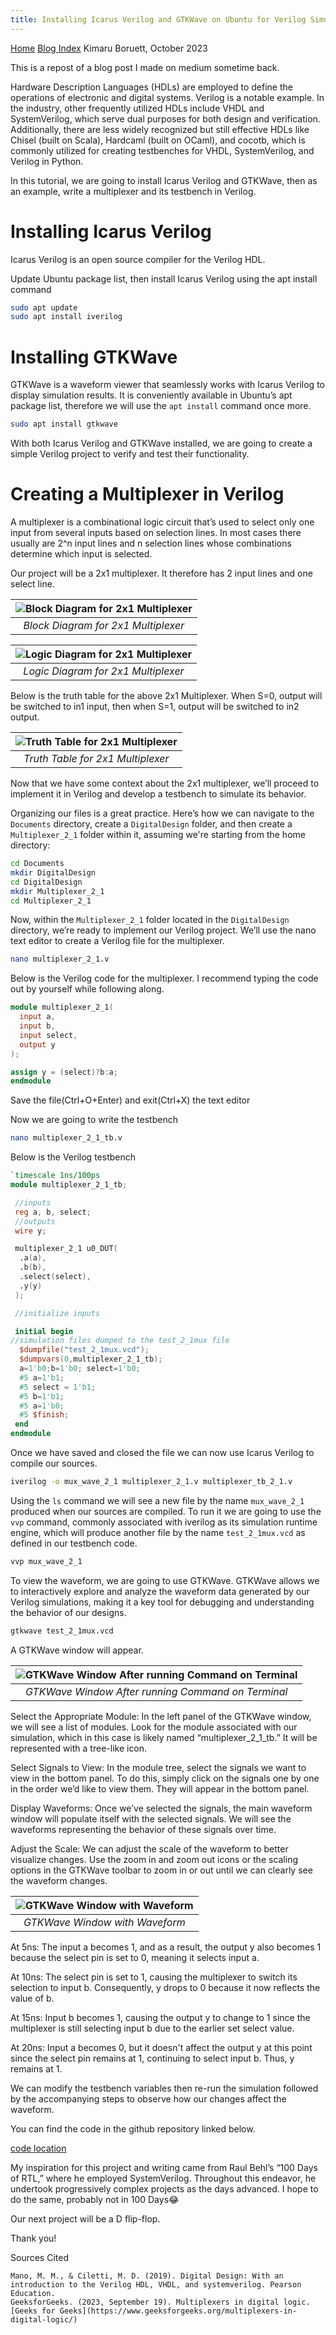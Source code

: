 ```yaml
---
title: Installing Icarus Verilog and GTKWave on Ubuntu for Verilog Simulation
---
```

[Home](../../index.html) [Blog Index](../blog.html)
Kimaru Boruett, October 2023

This is a repost of a blog post I made on medium sometime back. 

Hardware Description Languages (HDLs) are employed to define the operations of electronic and digital systems. Verilog is a notable example. In the industry, other frequently utilized HDLs include VHDL and SystemVerilog, which serve dual purposes for both design and verification. Additionally, there are less widely recognized but still effective HDLs like Chisel (built on Scala), Hardcaml (built on OCaml), and cocotb, which is commonly utilized for creating testbenches for VHDL, SystemVerilog, and Verilog in Python.

In this tutorial, we are going to install Icarus Verilog and GTKWave, then as an example, write a multiplexer and its testbench in Verilog.

# Installing Icarus Verilog
Icarus Verilog is an open source compiler for the Verilog HDL.

Update Ubuntu package list, then install Icarus Verilog using the apt install command

```bash
sudo apt update
sudo apt install iverilog
```

# Installing GTKWave
GTKWave is a waveform viewer that seamlessly works with Icarus Verilog to display simulation results. It is conveniently available in Ubuntu’s apt package list, therefore we will use the ```apt install``` command once more.

```bash
sudo apt install gtkwave
```

With both Icarus Verilog and GTKWave installed, we are going to create a simple Verilog project to verify and test their functionality.

# Creating a Multiplexer in Verilog
A multiplexer is a combinational logic circuit that’s used to select only one input from several inputs based on selection lines. In most cases there usually are 2^n input lines and n selection lines whose combinations determine which input is selected.

Our project will be a 2x1 multiplexer. It therefore has 2 input lines and one select line.

|![Block Diagram for 2x1 Multiplexer](artifacts/block_diag_mux.webp)|
|:--:| 
|*Block Diagram for 2x1 Multiplexer*|

|![Logic Diagram for 2x1 Multiplexer](artifacts/logic_diag_mux.webp)|
|:--:| 
|*Logic Diagram for 2x1 Multiplexer*|

Below is the truth table for the above 2x1 Multiplexer. When S=0, output will be switched to in1 input, then when S=1, output will be switched to in2 output.

|![Truth Table for 2x1 Multiplexer](artifacts/truth_table_mux.webp)|
|:--:| 
|*Truth Table for 2x1 Multiplexer*|

Now that we have some context about the 2x1 multiplexer, we’ll proceed to implement it in Verilog and develop a testbench to simulate its behavior.

Organizing our files is a great practice. Here’s how we can navigate to the ```Documents``` directory, create a ```DigitalDesign``` folder, and then create a ```Multiplexer_2_1``` folder within it, assuming we're starting from the home directory:

``` bash
cd Documents
mkdir DigitalDesign
cd DigitalDesign
mkdir Multiplexer_2_1
cd Multiplexer_2_1
```
Now, within the ```Multiplexer_2_1``` folder located in the ```DigitalDesign``` directory, we’re ready to implement our Verilog project. We’ll use the nano text editor to create a Verilog file for the multiplexer.

```bash
nano multiplexer_2_1.v
```
Below is the Verilog code for the multiplexer. I recommend typing the code out by yourself while following along.
```verilog
module multiplexer_2_1(
  input a,
  input b,
  input select,
  output y
);

assign y = (select)?b:a;
endmodule
```

Save the file(Ctrl+O+Enter) and exit(Ctrl+X) the text editor

Now we are going to write the testbench

```bash
nano multiplexer_2_1_tb.v
```
Below is the Verilog testbench

```verilog
`timescale 1ns/100ps 
module multiplexer_2_1_tb;

 //inputs
 reg a, b, select;
 //outputs
 wire y;

 multiplexer_2_1 u0_DUT(
  .a(a),
  .b(b),
  .select(select),
  .y(y)
 );

 //initialize inputs

 initial begin
//simulation files dumped to the test_2_1mux file
  $dumpfile("test_2_1mux.vcd");
  $dumpvars(0,multiplexer_2_1_tb);
  a=1'b0;b=1'b0; select=1'b0;
  #5 a=1'b1; 
  #5 select = 1'b1;
  #5 b=1'b1;
  #5 a=1'b0;
  #5 $finish;
 end
endmodule
```

Once we have saved and closed the file we can now use Icarus Verilog to compile our sources.

```bash 
iverilog -o mux_wave_2_1 multiplexer_2_1.v multiplexer_tb_2_1.v
```

Using the ```ls``` command we will see a new file by the name ```mux_wave_2_1``` produced when our sources are compiled. To run it we are going to use the ```vvp``` command, commonly associated with iverilog as its simulation runtime engine, which will produce another file by the name ```test_2_1mux.vcd``` as defined in our testbench code.

```bash
vvp mux_wave_2_1
```

To view the waveform, we are going to use GTKWave. GTKWave allows we to interactively explore and analyze the waveform data generated by our Verilog simulations, making it a key tool for debugging and understanding the behavior of our designs.

```bash
gtkwave test_2_1mux.vcd
```

A GTKWave window will appear.

|![GTKWave Window After running Command on Terminal](artifacts/GTKWave_window_one.webp)|
|:--:| 
|*GTKWave Window After running Command on Terminal*|

Select the Appropriate Module: In the left panel of the GTKWave window, we will see a list of modules. Look for the module associated with our simulation, which in this case is likely named “multiplexer_2_1_tb.” It will be represented with a tree-like icon.

Select Signals to View: In the module tree, select the signals we want to view in the bottom panel. To do this, simply click on the signals one by one in the order we’d like to view them. They will appear in the bottom panel.

Display Waveforms: Once we’ve selected the signals, the main waveform window will populate itself with the selected signals. We will see the waveforms representing the behavior of these signals over time.

Adjust the Scale: We can adjust the scale of the waveform to better visualize changes. Use the zoom in and zoom out icons or the scaling options in the GTKWave toolbar to zoom in or out until we can clearly see the waveform changes.

|![GTKWave Window with Waveform](artifacts/GTKWave_window_two.webp)|
|:--:| 
|*GTKWave Window with Waveform*|

At 5ns: The input a becomes 1, and as a result, the output y also becomes 1 because the select pin is set to 0, meaning it selects input a.

At 10ns: The select pin is set to 1, causing the multiplexer to switch its selection to input b. Consequently, y drops to 0 because it now reflects the value of b.

At 15ns: Input b becomes 1, causing the output y to change to 1 since the multiplexer is still selecting input b due to the earlier set select value.

At 20ns: Input a becomes 0, but it doesn't affect the output y at this point since the select pin remains at 1, continuing to select input b. Thus, y remains at 1.

We can modify the testbench variables then re-run the simulation followed by the accompanying steps to observe how our changes affect the waveform.

You can find the code in the github repository linked below.

[code location](https://github.com/kmarulab/RTL_100Days)

My inspiration for this project and writing came from Raul Behl’s “100 Days of RTL,” where he employed SystemVerilog. Throughout this endeavor, he undertook progressively complex projects as the days advanced. I hope to do the same, probably not in 100 Days😂

Our next project will be a D flip-flop.

Thank you!

Sources Cited

    Mano, M. M., & Ciletti, M. D. (2019). Digital Design: With an introduction to the Verilog HDL, VHDL, and systemverilog. Pearson Education.
    GeeksforGeeks. (2023, September 19). Multiplexers in digital logic. [Geeks for Geeks](https://www.geeksforgeeks.org/multiplexers-in-digital-logic/)